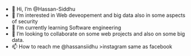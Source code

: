 - 👋 Hi, I’m @Hassan-Siddhu
- 👀 I’m interested in Web deveopement and big data also in some aspects of security
- 🌱 I’m currently learning Software engineering
- 💞️ I’m looking to collaborate on some web projects and also on some big data.
- 📫 How to reach me @hassansiidhu >instagram same as facebook

<!---
Hassan-Siddhu/Hassan-Siddhu is a ✨ special ✨ repository because its `README.md` (this file) appears on your GitHub profile.
You can click the Preview link to take a look at your changes.
--->

